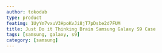 ```yaml
---
author: tokodab
type: product
featimg: 1UyYm7vxuV3HpoKvJi8jT7pDsbe2d7FUM
title: Just Do it Thinking Brain Samsung Galaxy S9 Case
tags: [samsung, galaxy, s9]
category: [samsung]
---
```

